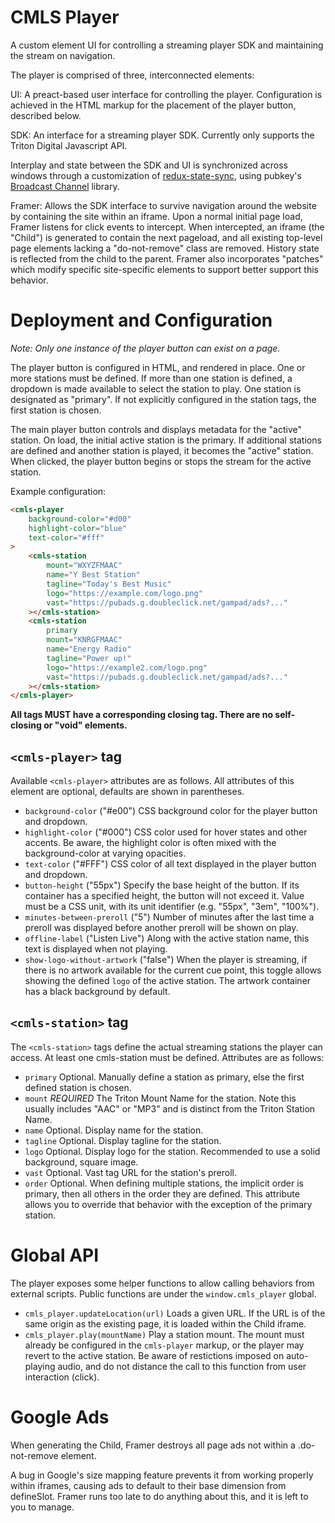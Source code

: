# CMLS Player

A custom element UI for controlling a streaming player SDK and maintaining the stream on navigation.

The player is comprised of three, interconnected elements:

UI: A preact-based user interface for controlling the player. Configuration is achieved in the HTML markup for the placement of the player button, described below.

SDK: An interface for a streaming player SDK. Currently only supports the Triton Digital Javascript API.

Interplay and state between the SDK and UI is synchronized across windows through a customization of [redux-state-sync](https://github.com/aohua/redux-state-sync), using pubkey's [Broadcast Channel](https://github.com/pubkey/broadcast-channel) library.

Framer: Allows the SDK interface to survive navigation around the website by containing the site within an iframe. Upon a normal initial page load, Framer listens for click events to intercept. When intercepted, an iframe (the "Child") is generated to contain the next pageload, and all existing top-level page elements lacking a "do-not-remove" class are removed. History state is reflected from the child to the parent. Framer also incorporates "patches" which modify specific site-specific elements to support better support this behavior.

# Deployment and Configuration

*Note: Only one instance of the player button can exist on a page.*

The player button is configured in HTML, and rendered in place. One or more stations must be defined. If more than one station is defined, a dropdown is made available to select the station to play. One station is designated as "primary". If not explicitly configured in the station tags, the first station is chosen.

The main player button controls and displays metadata for the "active" station. On load, the initial active station is the primary. If additional stations are defined and another station is played, it becomes the "active" station. When clicked, the player button begins or stops the stream for the active station.

Example configuration:

```html
<cmls-player
	background-color="#d00"
	highlight-color="blue"
	text-color="#fff"
>
	<cmls-station
		mount="WXYZFMAAC"
		name="Y Best Station"
		tagline="Today's Best Music"
		logo="https://example.com/logo.png"
		vast="https://pubads.g.doubleclick.net/gampad/ads?..."
	></cmls-station>
	<cmls-station
		primary
		mount="KNRGFMAAC"
		name="Energy Radio"
		tagline="Power up!"
		logo="https://example2.com/logo.png"
		vast="https://pubads.g.doubleclick.net/gampad/ads?..."
	></cmls-station>
</cmls-player>
```

**All tags MUST have a corresponding closing tag. There are no self-closing or "void" elements.**

## `<cmls-player>` tag

Available `<cmls-player>` attributes are as follows. All attributes of this element are optional, defaults are shown in parentheses.

* `background-color` ("#e00") CSS background color for the player button and dropdown.
* `highlight-color` ("#000") CSS color used for hover states and other accents. Be aware, the highlight color is often mixed with the background-color at varying opacities.
* `text-color` ("#FFF") CSS color of all text displayed in the player button and dropdown.
* `button-height` ("55px") Specify the base height of the button. If its container has a specified height, the button will not exceed it. Value must be a CSS unit, with its unit identifier (e.g. "55px", "3em", "100%").
* `minutes-between-preroll` ("5") Number of minutes after the last time a preroll was displayed before another preroll will be shown on play.
* `offline-label` ("Listen Live") Along with the active station name, this text is displayed when not playing.
* `show-logo-without-artwork` ("false") When the player is streaming, if there is no artwork available for the current cue point, this toggle allows showing the defined `logo` of the active station. The artwork container has a black background by default.

## `<cmls-station>` tag

The `<cmls-station>` tags define the actual streaming stations the player can access. At least one cmls-station must be defined. Attributes are as follows:

* `primary` Optional. Manually define a station as primary, else the first defined station is chosen.
* `mount` *REQUIRED* The Triton Mount Name for the station. Note this usually includes "AAC" or "MP3" and is distinct from the Triton Station Name.
* `name` Optional. Display name for the station.
* `tagline` Optional. Display tagline for the station.
* `logo` Optional. Display logo for the station. Recommended to use a solid background, square image.
* `vast` Optional. Vast tag URL for the station's preroll.
* `order` Optional. When defining multiple stations, the implicit order is primary, then all others in the order they are defined. This attribute allows you to override that behavior with the exception of the primary station.

# Global API

The player exposes some helper functions to allow calling behaviors from external scripts. Public functions are under the `window.cmls_player` global.

* `cmls_player.updateLocation(url)` Loads a given URL. If the URL is of the same origin as the existing page, it is loaded within the Child iframe.
* `cmls_player.play(mountName)` Play a station mount. The mount must already be configured in the `cmls-player` markup, or the player may revert to the active station. Be aware of restictions imposed on auto-playing audio, and do not distance the call to this function from user interaction (click).

# Google Ads

When generating the Child, Framer destroys all page ads not within a .do-not-remove element.

A bug in Google's size mapping feature prevents it from working properly within iframes, causing ads to default to their base dimension from defineSlot. Framer runs too late to do anything about this, and it is left to you to manage.